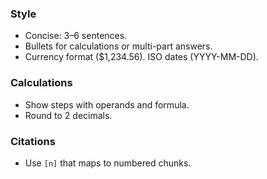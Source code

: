 ### Style
- Concise: 3–6 sentences.
- Bullets for calculations or multi-part answers.
- Currency format ($1,234.56). ISO dates (YYYY-MM-DD).

### Calculations
- Show steps with operands and formula.
- Round to 2 decimals.

### Citations
- Use `[n]` that maps to numbered chunks.
